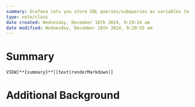 ```yaml
---
summary: Grafana lets you store SQL queries/subqueries as variables to make finding/presenting data more streamlined. Very nice.
type: note/class
date created: Wednesday, December 18th 2024, 9:29:24 am
date modified: Wednesday, December 18th 2024, 9:29:55 am
---
```

# Summary
`VIEW[**{summary}**][text(renderMarkdown)]`

# Additional Background